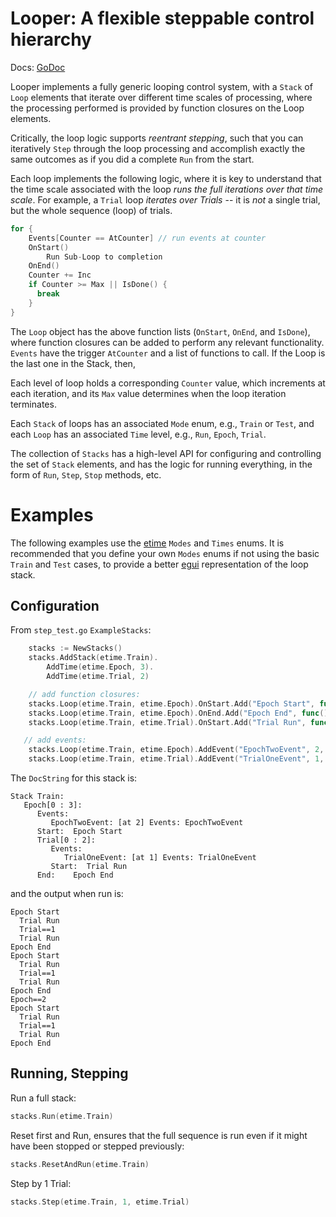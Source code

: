 # Looper: A flexible steppable control hierarchy

Docs: [GoDoc](https://pkg.go.dev/github.com/emer/emergent/looper)

Looper implements a fully generic looping control system, with a `Stack` of `Loop` elements that iterate over different time scales of processing, where the processing performed is provided by function closures on the Loop elements.

Critically, the loop logic supports _reentrant stepping_, such that you can iteratively `Step` through the loop processing and accomplish exactly the same outcomes as if you did a complete `Run` from the start.

Each loop implements the following logic, where it is key to understand that the time scale associated with the loop _runs the full iterations over that time scale_.  For example, a `Trial` loop _iterates over Trials_ -- it is _not_ a single trial, but the whole sequence (loop) of trials.

```go
for {
	Events[Counter == AtCounter] // run events at counter
	OnStart()
	    Run Sub-Loop to completion
	OnEnd() 
	Counter += Inc
	if Counter >= Max || IsDone() {
	  break
	}
}
```

The `Loop` object has the above function lists (`OnStart`, `OnEnd`, and `IsDone`), where function closures can be added to perform any relevant functionality. `Events` have the trigger `AtCounter` and a list of functions to call. If the Loop is the last one in the Stack, then, 

Each level of loop holds a corresponding `Counter` value, which increments at each iteration, and its `Max` value determines when the loop iteration terminates.

Each `Stack` of loops has an associated `Mode` enum, e.g., `Train` or `Test`, and each `Loop` has an associated `Time` level, e.g., `Run`, `Epoch`, `Trial`.

The collection of `Stacks` has a high-level API for configuring and controlling the set of `Stack` elements, and has the logic for running everything, in the form of `Run`, `Step`, `Stop` methods, etc.

# Examples

The following examples use the [etime](../etime) `Modes` and `Times` enums. It is recommended that you define your own `Modes` enums if not using the basic `Train` and `Test` cases, to provide a better [egui](../egui) representation of the loop stack.

## Configuration

From `step_test.go` `ExampleStacks`:

```Go
	stacks := NewStacks()
	stacks.AddStack(etime.Train).
		AddTime(etime.Epoch, 3).
		AddTime(etime.Trial, 2)

	// add function closures:         
	stacks.Loop(etime.Train, etime.Epoch).OnStart.Add("Epoch Start", func() { fmt.Println("Epoch Start") })
	stacks.Loop(etime.Train, etime.Epoch).OnEnd.Add("Epoch End", func() { fmt.Println("Epoch End") })
	stacks.Loop(etime.Train, etime.Trial).OnStart.Add("Trial Run", func() { fmt.Println("  Trial Run") })

   // add events:
	stacks.Loop(etime.Train, etime.Epoch).AddEvent("EpochTwoEvent", 2, func() { fmt.Println("Epoch==2") })
	stacks.Loop(etime.Train, etime.Trial).AddEvent("TrialOneEvent", 1, func() { fmt.Println("  Trial==1") })
```

The `DocString` for this stack is:

```
Stack Train:
   Epoch[0 : 3]:
      Events:
         EpochTwoEvent: [at 2] Events: EpochTwoEvent 
      Start:  Epoch Start 
      Trial[0 : 2]:
         Events:
            TrialOneEvent: [at 1] Events: TrialOneEvent 
         Start:  Trial Run 
      End:    Epoch End 
```

and the output when run is:

```
Epoch Start
  Trial Run
  Trial==1
  Trial Run
Epoch End
Epoch Start
  Trial Run
  Trial==1
  Trial Run
Epoch End
Epoch==2
Epoch Start
  Trial Run
  Trial==1
  Trial Run
Epoch End
```

## Running, Stepping

Run a full stack:
```Go
stacks.Run(etime.Train)
```

Reset first and Run, ensures that the full sequence is run even if it might have been stopped or stepped previously:
```Go
stacks.ResetAndRun(etime.Train)
```

Step by 1 Trial:
```Go
stacks.Step(etime.Train, 1, etime.Trial)
```


